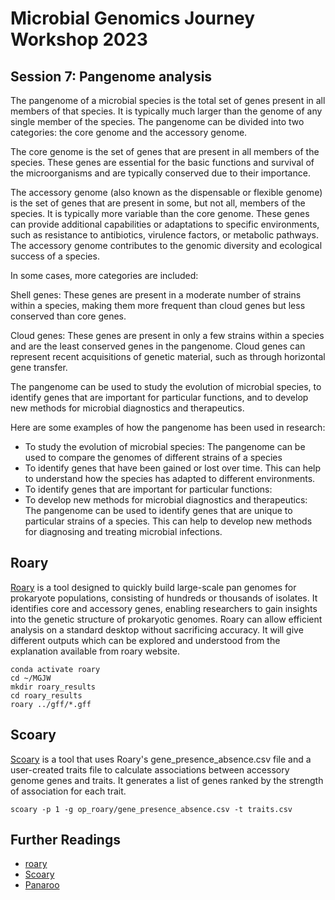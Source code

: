 # Microbial Genomics Journey Workshop 2023
## Session 7: Pangenome analysis
The pangenome of a microbial species is the total set of genes present in all members of that species. It is typically much larger than the genome of any single member of the species. The pangenome can be divided into two categories: the core genome and the accessory genome.<br/>

The core genome is the set of genes that are present in all members of the species. These genes are essential for the basic functions and survival of the microorganisms and are typically conserved due to their importance.<br/>

The accessory genome (also known as the dispensable or flexible genome) is the set of genes that are present in some, but not all, members of the species. It is typically more variable than the core genome. These genes can provide additional capabilities or adaptations to specific environments, such as resistance to antibiotics, virulence factors, or metabolic pathways. The accessory genome contributes to the genomic diversity and ecological success of a species.<br/>

In some cases, more categories are included:<br/>

Shell genes: These genes are present in a moderate number of strains within a species, making them more frequent than cloud genes but less conserved than core genes.<br/>

Cloud genes: These genes are present in only a few strains within a species and are the least conserved genes in the pangenome. Cloud genes can represent recent acquisitions of genetic material, such as through horizontal gene transfer.<br/>

The pangenome can be used to study the evolution of microbial species, to identify genes that are important for particular functions, and to develop new methods for microbial diagnostics and therapeutics.<br/>

Here are some examples of how the pangenome has been used in research:

* To study the evolution of microbial species: The pangenome can be used to compare the genomes of different strains of a species
* To identify genes that have been gained or lost over time. This can help to understand how the species has adapted to different environments.
* To identify genes that are important for particular functions:
* To develop new methods for microbial diagnostics and therapeutics: The pangenome can be used to identify genes that are unique to particular strains of a species. This can help to develop new methods for diagnosing and treating microbial infections.

## Roary
[Roary](http://sanger-pathogens.github.io/Roary/) is a tool designed to quickly build large-scale pan genomes for prokaryote populations, consisting of hundreds or thousands of isolates. It identifies core and accessory genes, enabling researchers to gain insights into the genetic structure of prokaryotic genomes. Roary can allow efficient analysis on a standard desktop without sacrificing accuracy. It will give different outputs which can be explored and understood from the explanation available from roary website.

```
conda activate roary
cd ~/MGJW
mkdir roary_results
cd roary_results
roary ../gff/*.gff
```

## Scoary
[Scoary](https://github.com/AdmiralenOla/Scoary) is a tool that uses Roary's gene_presence_absence.csv file and a user-created traits file to calculate associations between accessory genome genes and traits. It generates a list of genes ranked by the strength of association for each trait.
```
scoary -p 1 -g op_roary/gene_presence_absence.csv -t traits.csv
```

## Further Readings
* [roary](https://academic.oup.com/bioinformatics/article/31/22/3691/240757)
* [Scoary](https://genomebiology.biomedcentral.com/articles/10.1186/s13059-016-1108-8)
* [Panaroo](https://genomebiology.biomedcentral.com/articles/10.1186/s13059-020-02090-4)
